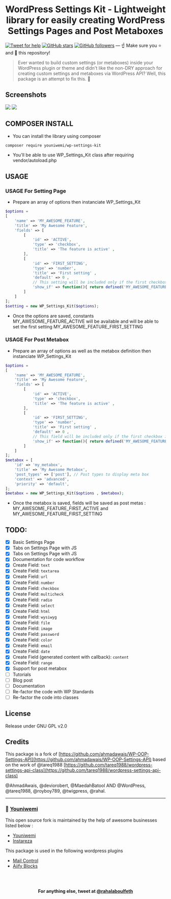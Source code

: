 <h1 align="center">
  WordPress Settings Kit - Lightweight library for easily creating WordPress Settings Pages and Post Metaboxes
</h1>


[![Tweet for help](https://img.shields.io/twitter/follow/rahalaboulfeth.svg?style=social&label=Tweet%20@rahalaboulfeth)](https://twitter.com/rahalaboulfeth/) [![GitHub stars](https://img.shields.io/github/stars/youniwemi/WP-OOP-Settings-API.svg?style=social&label=Stars)](https://github.com/youniwemi/WP-OOP-Settings-API/stargazers) [![GitHub followers](https://img.shields.io/github/followers/youniwemi.svg?style=social&label=Follow)](https://github.com/youniwemi?tab=followers) — :point_up: Make sure you :star: and :eyes: this repository!

> Ever wanted to build custom settings (or metaboxes) inside your WordPress plugin or theme and didn't like the non-DRY approach for creating custom settings and metaboxes via WordPress API? Well, this package is an attempt to fix this. 🎊

## Screenshots

![](https://i.imgur.com/EXUoeLZ.png)
![](https://i.imgur.com/sc9816W.png)


## COMPOSER INSTALL

* You can install the library using composer 
```bash
composer require youniwemi/wp-settings-kit

```

* You'll be able to use WP_Settings_Kit class after requiring vendor/autoload.php

## USAGE

### USAGE For Setting Page
* Prepare an array of options then instanciate WP_Settings_Kit
```php
$options = 
[
    'name' => 'MY_AWESOME_FEATURE',
    'title' => 'My Awesome Feature',
    'fields' => [
        [
            'id' => 'ACTIVE',
            'type' => 'checkbox',
            'title' => 'The feature is active' ,
        ],
        [
            'id' => 'FIRST_SETTING',
            'type' => 'number',
            'title' => 'First setting' ,
            'default' => 0 ,
            // This setting will be included only if the first checkbox is checked
            'show_if' => function(){ return defined('MY_AWESOME_FEATURE_ACTIVE') && MY_AWESOME_FEATURE_ACTIVE == 'on'; }
        ]
    ]
];
$setting = new WP_Settings_Kit($options);
```
* Once the options are saved, constants MY\_AWESOME\_FEATURE\_ACTIVE will be available and will be able to set the first setting MY\_AWESOME\_FEATURE\_FIRST\_SETTING 


### USAGE For Post Metabox
* Prepare an array of options as well as the metabox definition then instanciate WP_Settings_Kit

```php
$options = 
[
    'name' => 'MY_AWESOME_FEATURE',
    'title' => 'My Awesome Feature',
    'fields' => [
        [
            'id' => 'ACTIVE',
            'type' => 'checkbox',
            'title' => 'The feature is active' ,
        ],
        [
            'id' => 'FIRST_SETTING',
            'type' => 'number',
            'title' => 'First setting' ,
            'default' => 0 ,
            // This field will be included only if the first checkbox is checked
            'show_if' => function(){ return defined('MY_AWESOME_FEATURE_ACTIVE') && MY_AWESOME_FEATURE_ACTIVE == 'on'; }
        ]
    ]
];
$metabox = [
    'id' => 'my_metabox',
    'title' => 'My Awesome Metabox',
    'post_types' => ['post'], // Post types to display meta box
    'context' => 'advanced',
    'priority' => 'default',
];
$metabox = new WP_Settings_Kit($options , $metabox);
```

* Once the metabox is saved, fields will be saved as post metas : MY\_AWESOME\_FEATURE\_FIRST\_ACTIVE  and   MY\_AWESOME\_FEATURE\_FIRST\_SETTING 



## TODO:
- [x] Basic Settings Page
- [x] Tabs on Settings Page with JS
- [x] Tabs on Settings Page with JS
- [x] Documentation for code workflow
- [x] Create Field: `text`
- [x] Create Field: `textarea`
- [x] Create Field: `url`
- [x] Create Field: `number`
- [x] Create Field: `checkbox`
- [x] Create Field: `multicheck`
- [x] Create Field: `radio`
- [x] Create Field: `select`
- [x] Create Field: `html`
- [x] Create Field: `wysiwyg`
- [x] Create Field: `file`
- [x] Create Field: `image`
- [x] Create Field: `password`
- [x] Create Field: `color`
- [x] Create Field: `email`
- [x] Create Field: `date`
- [x] Create Field (generated content with callback): `content`
- [x] Create Field: `range`
- [x] Support for post metabox
- [ ] Tutorials
- [ ] Blog post
- [ ] Documentation
- [ ] Re-factor the code with WP Standards
- [ ] Re-factor the code into classes

## License
Release under GNU GPL v2.0


## Credits

This package is a fork of [https://github.com/ahmadawais/WP-OOP-Settings-API](https://github.com/ahmadawais/WP-OOP-Settings-API)   based on the work of @tareq1988 [https://github.com/tareq1988/wordpress-settings-api-class](https://github.com/tareq1988/wordpress-settings-api-class) 

@AhmadAwais, @deviorobert, @MaedahBatool
AND @WordPress, @tareq1988, @royboy789, @twigpress, @rahal.


---
### 🙌 [Youniwemi](https://www.youniwemi.com)

This open source fork is maintained by the help of awesome businesses listed below :
- [Youniwemi](https://www.youniwemi.com)
- [Instareza](https://www.instareza.com)


This package is used in the following wordpress plugins
- [Mail Control](https://wordpress.org/plugins/mail-control/)
- [Aiify Blocks](https://wordpress.org/plugins/aiify/)

<br />
<br />
<p align="center">
<strong>For anything else, tweet at <a href="https://twitter.com/rahalaboulfeth/" target="_blank" rel="noopener noreferrer">@rahalaboulfeth</a></strong>
</p>
